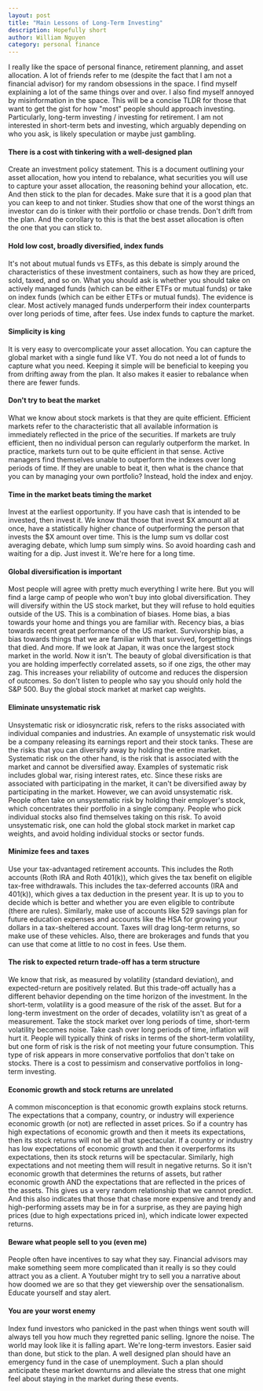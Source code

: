 ```yaml
---
layout: post
title: "Main Lessons of Long-Term Investing"
description: Hopefully short
author: William Nguyen
category: personal finance
---
```


I really like the space of personal finance, retirement planning, and asset allocation. A lot of friends refer to me (despite the fact that I am not a financial advisor) for my random obsessions in the space. I find myself explaining a lot of the same things over and over. I also find myself annoyed by misinformation in the space. This will be a concise TLDR for those that want to get the gist for how "most" people should approach investing. Particularly, long-term investing / investing for retirement. I am not interested in short-term bets and investing, which arguably depending on who you ask, is likely speculation or maybe just gambling.

#### There is a cost with tinkering with a well-designed plan

Create an investment policy statement. This is a document outlining your asset allocation, how you intend to rebalance, what securities you will use to capture your asset allocation, the reasoning behind your allocation, etc. And then stick to the plan for decades. Make sure that it is a good plan that you can keep to and not tinker. Studies show that one of the worst things an investor can do is tinker with their portfolio or chase trends. Don't drift from the plan. And the corollary to this is that the best asset allocation is often the one that you can stick to.

#### Hold low cost, broadly diversified, index funds

It's not about mutual funds vs ETFs, as this debate is simply around the characteristics of these investment containers, such as how they are priced, sold, taxed, and so on. What you should ask is whether you should take on actively managed funds (which can be either ETFs or mutual funds) or take on index funds (which can be either ETFs or mutual funds). The evidence is clear. Most actively managed funds underperform their index counterparts over long periods of time, after fees. Use index funds to capture the market.

#### Simplicity is king

It is very easy to overcomplicate your asset allocation. You can capture the global market with a single fund like VT. You do not need a lot of funds to capture what you need. Keeping it simple will be beneficial to keeping you from drifting away from the plan. It also makes it easier to rebalance when there are fewer funds.

#### Don't try to beat the market

What we know about stock markets is that they are quite efficient. Efficient markets refer to the characteristic that all available information is immediately reflected in the price of the securities. If markets are truly efficient, then no individual person can regularly outperform the market. In practice, markets turn out to be quite efficient in that sense. Active managers find themselves unable to outperform the indexes over long periods of time. If they are unable to beat it, then what is the chance that you can by managing your own portfolio? Instead, hold the index and enjoy.

#### Time in the market beats timing the market

Invest at the earliest opportunity. If you have cash that is intended to be invested, then invest it. We know that those that invest $X amount all at once, have a statistically higher chance of outperforming the person that invests the $X amount over time. This is the lump sum vs dollar cost averaging debate, which lump sum simply wins. So avoid hoarding cash and waiting for a dip. Just invest it. We're here for a long time.

#### Global diversification is important

Most people will agree with pretty much everything I write here. But you will find a large camp of people who won't buy into global diversification. They will diversify within the US stock market, but they will refuse to hold equities outside of the US. This is a combination of biases. Home bias, a bias towards your home and things you are familiar with. Recency bias, a bias towards recent great performance of the US market. Survivorship bias, a bias towards things that we are familiar with that survived, forgetting things that died. And more. If we look at Japan, it was once the largest stock market in the world. Now it isn't. The beauty of global diversification is that you are holding imperfectly correlated assets, so if one zigs, the other may zag. This increases your reliability of outcome and reduces the dispersion of outcomes. So don't listen to people who say you should only hold the S&P 500. Buy the global stock market at market cap weights.

#### Eliminate unsystematic risk

Unsystematic risk or idiosyncratic risk, refers to the risks associated with individual companies and industries. An example of unsystematic risk would be a company releasing its earnings report and their stock tanks. These are the risks that you can diversify away by holding the entire market. Systematic risk on the other hand, is the risk that is associated with the market and cannot be diversified away. Examples of systematic risk includes global war, rising interest rates, etc. Since these risks are associated with participating in the market, it can't be diversified away by participating in the market. However, we can avoid unsystematic risk. People often take on unsystematic risk by holding their employer's stock, which concentrates their portfolio in a single company. People who pick individual stocks also find themselves taking on this risk. To avoid unsystematic risk, one can hold the global stock market in market cap weights, and avoid holding individual stocks or sector funds.

#### Minimize fees and taxes

Use your tax-advantaged retirement accounts. This includes the Roth accounts (Roth IRA and Roth 401(k)), which gives the tax benefit on eligible tax-free withdrawals. This includes the tax-deferred accounts (IRA and 401(k)), which gives a tax deduction in the present year. It is up to you to decide which is better and whether you are even eligible to contribute (there are rules). Similarly, make use of accounts like 529 savings plan for future education expenses and accounts like the HSA for growing your dollars in a tax-sheltered account. Taxes will drag long-term returns, so make use of these vehicles. Also, there are brokerages and funds that you can use that come at little to no cost in fees. Use them.

#### The risk to expected return trade-off has a term structure

We know that risk, as measured by volatility (standard deviation), and expected-return are positively related. But this trade-off actually has a different behavior depending on the time horizon of the investment. In the short-term, volatility is a good measure of the risk of the asset. But for a long-term investment on the order of decades, volatility isn't as great of a measurement. Take the stock market over long periods of time, short-term volatility becomes noise. Take cash over long periods of time, inflation will hurt it. People will typically think of risks in terms of the short-term volatility, but one form of risk is the risk of not meeting your future consumption. This type of risk appears in more conservative portfolios that don't take on stocks. There is a cost to pessimism and conservative portfolios in long-term investing.

#### Economic growth and stock returns are unrelated

A common misconception is that economic growth explains stock returns. The expectations that a company, country, or industry will experience economic growth (or not) are reflected in asset prices. So if a country has high expectations of economic growth and then it meets its expectations, then its stock returns will not be all that spectacular. If a country or industry has low expectations of economic growth and then it overperforms its expectations, then its stock returns will be spectacular. Similarly, high expectations and not meeting them will result in negative returns. So it isn't economic growth that determines the returns of assets, but rather economic growth AND the expectations that are reflected in the prices of the assets. This gives us a very random relationship that we cannot predict. And this also indicates that those that chase more expensive and trendy and high-performing assets may be in for a surprise, as they are paying high prices (due to high expectations priced in), which indicate lower expected returns.

#### Beware what people sell to you (even me)

People often have incentives to say what they say. Financial  advisors may make something seem more complicated than it really is so they could attract you as a client. A Youtuber might try to sell you a narrative about how doomed we are so that they get viewership over the sensationalism. Educate yourself and stay alert.


#### You are your worst enemy

Index fund investors who panicked in the past when things went south will always tell you how much they regretted panic selling. Ignore the noise. The world may look like it is falling apart. We're long-term investors. Easier said than done, but stick to the plan. A well designed plan should have an emergency fund in the case of unemployment. Such a plan should anticipate these market downturns and alleviate the stress that one might feel about staying in the market during these events.